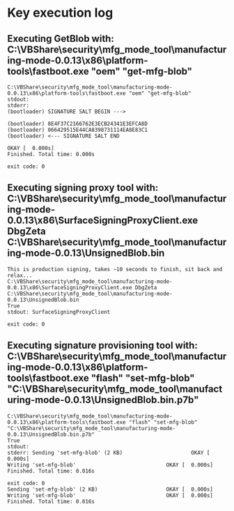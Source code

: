 
# Key execution log

## Executing GetBlob with: C:\VBShare\security\mfg_mode_tool\manufacturing-mode-0.0.13\x86\platform-tools\fastboot.exe "oem" "get-mfg-blob"
```
C:\VBShare\security\mfg_mode_tool\manufacturing-mode-0.0.13\x86\platform-tools\fastboot.exe "oem" "get-mfg-blob"
stdout:
stderr:                                                    (bootloader) SIGNATURE SALT BEGIN --->

(bootloader) 8E4F37C2166762E3ECB24341E3EFCA8D
(bootloader) 066429515E44CA8398731114EA8E83C1
(bootloader) <--- SIGNATURE SALT END

OKAY [  0.000s]
Finished. Total time: 0.000s

exit code: 0
```
## Executing signing proxy tool with: C:\VBShare\security\mfg_mode_tool\manufacturing-mode-0.0.13\x86\SurfaceSigningProxyClient.exe DbgZeta C:\VBShare\security\mfg_mode_tool\manufacturing-mode-0.0.13\UnsignedBlob.bin
```
This is production signing, takes ~10 seconds to finish, sit back and relax...
C:\VBShare\security\mfg_mode_tool\manufacturing-mode-0.0.13\x86\SurfaceSigningProxyClient.exe DbgZeta C:\VBShare\security\mfg_mode_tool\manufacturing-mode-0.0.13\UnsignedBlob.bin
True
stdout: SurfaceSigningProxyClient

exit code: 0
```

## Executing signature provisioning tool with: C:\VBShare\security\mfg_mode_tool\manufacturing-mode-0.0.13\x86\platform-tools\fastboot.exe "flash" "set-mfg-blob" "C:\VBShare\security\mfg_mode_tool\manufacturing-mode-0.0.13\UnsignedBlob.bin.p7b"
```
C:\VBShare\security\mfg_mode_tool\manufacturing-mode-0.0.13\x86\platform-tools\fastboot.exe "flash" "set-mfg-blob" "C:\VBShare\security\mfg_mode_tool\manufacturing-mode-0.0.13\UnsignedBlob.bin.p7b"
True
stdout:
stderr: Sending 'set-mfg-blob' (2 KB)                      OKAY [  0.000s]
Writing 'set-mfg-blob'                             OKAY [  0.000s]
Finished. Total time: 0.016s

exit code: 0
Sending 'set-mfg-blob' (2 KB)                      OKAY [  0.000s]
Writing 'set-mfg-blob'                             OKAY [  0.000s]
Finished. Total time: 0.016s
```






